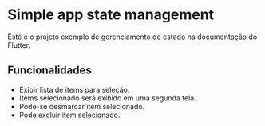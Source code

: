 # Simple app state management 

Esté é o projeto exemplo de gerenciamento de estado na documentação do Flutter.

## Funcionalidades

- Exibir lista de items para seleção.
- Items selecionado será exibido em uma segunda tela.
- Pode-se desmarcar item selecionado.
- Pode excluir item selecionado.



